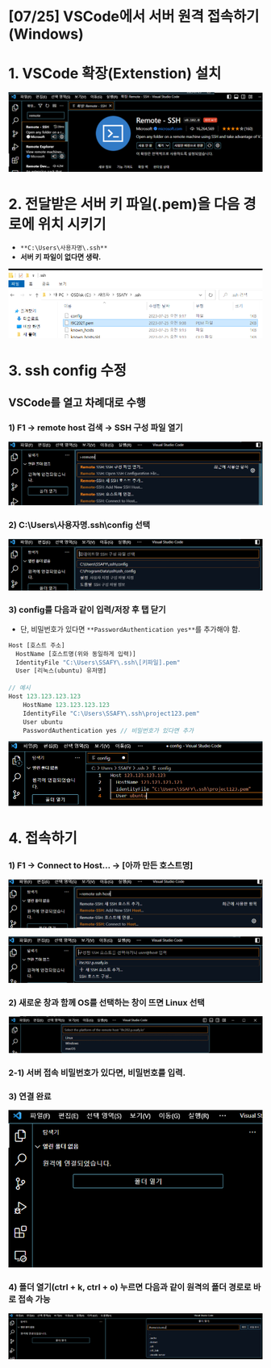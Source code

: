# [07/25] VSCode에서 서버 원격 접속하기 (Windows)

# 1. VSCode 확장(Extenstion) 설치

![Untitled](img/Untitled.png)

# 2. 전달받은 서버 키 파일(.pem)을 다음 경로에 위치 시키기

- `**C:\Users\사용자명\.ssh**`
- **서버 키 파일이 없다면 생략.**

![Untitled](img/Untitled%201.png)

# 3. ssh config 수정

## VSCode를 열고 차례대로 수행

### 1) F1 → remote host 검색 → SSH 구성 파일 열기

![Untitled](img/Untitled%202.png)

### 2) C:\Users\사용자명\.ssh\config 선택

![Untitled](img/Untitled%203.png)

### 3) config를 다음과 같이 입력/저장 후 탭 닫기

- 단, 비밀번호가 있다면 `**PasswordAuthentication yes**`를 추가해야 함.

```php
Host [호스트 주소]
  HostName [호스트명(위와 동일하게 입력)]
  IdentityFile "C:\Users\SSAFY\.ssh\[키파일].pem"
  User [리눅스(ubuntu) 유저명]

// 예시
Host 123.123.123.123
	HostName 123.123.123.123
	IdentityFile "C:\Users\SSAFY\.ssh\project123.pem"
	User ubuntu
	PasswordAuthentication yes // 비밀번호가 있다면 추가
```

![Untitled](img/Untitled%204.png)

# 4. 접속하기

### 1) F1 → Connect to Host…  → [아까 만든 호스트명]

![Untitled](img/Untitled%205.png)

![Untitled](img/Untitled%206.png)

### 2) 새로운 창과 함께 OS를 선택하는 창이 뜨면 Linux 선택

![Untitled](img/Untitled%207.png)

### 2-1) 서버 접속 비밀번호가 있다면, 비밀번호를 입력.

### 3) 연결 완료

![Untitled](img/Untitled%208.png)

### 4) 폴더 열기(ctrl + k, ctrl + o) 누르면 다음과 같이 원격의 폴더 경로로 바로 접속 가능

![Untitled](img/Untitled%209.png)